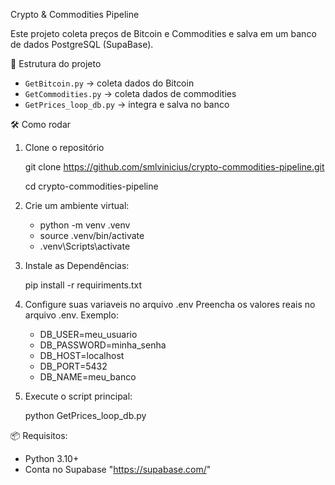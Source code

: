 Crypto & Commodities Pipeline

Este projeto coleta preços de Bitcoin e Commodities e salva em um banco de dados PostgreSQL (SupaBase).

 🚀 Estrutura do projeto
- `GetBitcoin.py` → coleta dados do Bitcoin  
- `GetCommodities.py` → coleta dados de commodities  
- `GetPrices_loop_db.py` → integra e salva no banco  

 🛠️ Como rodar

1. Clone o repositório

   git clone https://github.com/smlvinicius/crypto-commodities-pipeline.git

   cd crypto-commodities-pipeline

3. Crie um ambiente virtual:
 
   - python -m venv .venv
   - source .venv/bin/activate   
   - .venv\Scripts\activate      

4. Instale as Dependências:
  
    pip install -r requiriments.txt

5. Configure suas variaveis no arquivo .env
   Preencha os valores reais no arquivo .env.
   Exemplo:
   
   - DB_USER=meu_usuario
   - DB_PASSWORD=minha_senha
   - DB_HOST=localhost
   - DB_PORT=5432
   - DB_NAME=meu_banco
 

6. Execute o script principal:
    
    python GetPrices_loop_db.py

📦 Requisitos:

   - Python 3.10+
   - Conta no Supabase "https://supabase.com/"
